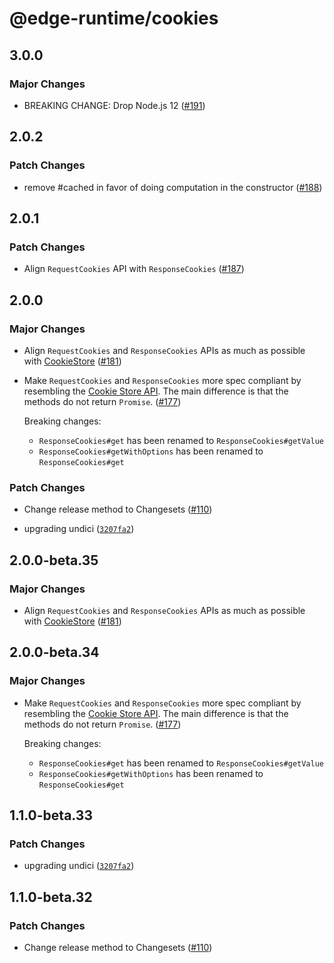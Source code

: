 # @edge-runtime/cookies

## 3.0.0

### Major Changes

- BREAKING CHANGE: Drop Node.js 12 ([#191](https://github.com/vercel/edge-runtime/pull/191))

## 2.0.2

### Patch Changes

- remove #cached in favor of doing computation in the constructor ([#188](https://github.com/vercel/edge-runtime/pull/188))

## 2.0.1

### Patch Changes

- Align `RequestCookies` API with `ResponseCookies` ([#187](https://github.com/vercel/edge-runtime/pull/187))

## 2.0.0

### Major Changes

- Align `RequestCookies` and `ResponseCookies` APIs as much as possible with [CookieStore](https://developer.mozilla.org/en-US/docs/Web/API/CookieStore) ([#181](https://github.com/vercel/edge-runtime/pull/181))

- Make `RequestCookies` and `ResponseCookies` more spec compliant by resembling the [Cookie Store API](https://wicg.github.io/cookie-store). The main difference is that the methods do not return `Promise`. ([#177](https://github.com/vercel/edge-runtime/pull/177))

  Breaking changes:

  - `ResponseCookies#get` has been renamed to `ResponseCookies#getValue`
  - `ResponseCookies#getWithOptions` has been renamed to `ResponseCookies#get`

### Patch Changes

- Change release method to Changesets ([#110](https://github.com/vercel/edge-runtime/pull/110))

- upgrading undici ([`3207fa2`](https://github.com/vercel/edge-runtime/commit/3207fa224783fecc70ac63aef4cd49a8404ecbc0))

## 2.0.0-beta.35

### Major Changes

- Align `RequestCookies` and `ResponseCookies` APIs as much as possible with [CookieStore](https://developer.mozilla.org/en-US/docs/Web/API/CookieStore) ([#181](https://github.com/vercel/edge-runtime/pull/181))

## 2.0.0-beta.34

### Major Changes

- Make `RequestCookies` and `ResponseCookies` more spec compliant by resembling the [Cookie Store API](https://wicg.github.io/cookie-store). The main difference is that the methods do not return `Promise`. ([#177](https://github.com/vercel/edge-runtime/pull/177))

  Breaking changes:

  - `ResponseCookies#get` has been renamed to `ResponseCookies#getValue`
  - `ResponseCookies#getWithOptions` has been renamed to `ResponseCookies#get`

## 1.1.0-beta.33

### Patch Changes

- upgrading undici ([`3207fa2`](https://github.com/vercel/edge-runtime/commit/3207fa224783fecc70ac63aef4cd49a8404ecbc0))

## 1.1.0-beta.32

### Patch Changes

- Change release method to Changesets ([#110](https://github.com/vercel/edge-runtime/pull/110))
